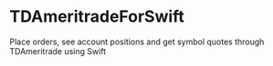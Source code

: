 # TDAmeritradeForSwift

Place orders, see account positions and get symbol quotes through TDAmeritrade using Swift
